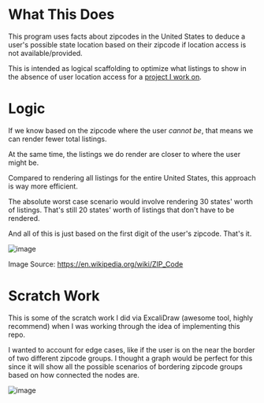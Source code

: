 # What This Does

This program uses facts about zipcodes in the United States to deduce a user's possible state location based on their zipcode if location access is not available/provided.

This is intended as logical scaffolding to optimize what listings to show in the absence of user location access for a [project I work on](https://offroadfunfinder.com).

# Logic

If we know based on the zipcode where the user *cannot be*, that means we can render fewer total listings. 

At the same time, the listings we do render are closer to where the user might be. 

Compared to rendering all listings for the entire United States, this approach is way more efficient.

The absolute worst case scenario would involve rendering 30 states' worth of listings. That's still 20 states' worth of listings that don't have to be rendered.

And all of this is just based on the first digit of the user's zipcode. That's it.

![image](https://user-images.githubusercontent.com/39539208/226200787-db5ec6bf-3b0e-40db-b1ec-0d030e8794e1.png)

Image Source: https://en.wikipedia.org/wiki/ZIP_Code

# Scratch Work

This is some of the scratch work I did via ExcaliDraw (awesome tool, highly recommend) when I was working through the idea of implementing this repo.

I wanted to account for edge cases, like if the user is on the near the border of two different zipcode groups. I thought a graph would be perfect for this since it will show all the possible scenarios of bordering zipcode groups based on how connected the nodes are.

![image](https://user-images.githubusercontent.com/39539208/226204220-cbab0333-7226-4a76-94d2-181b3c36e162.png)



